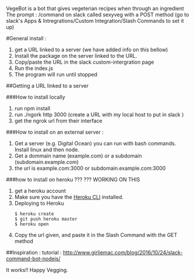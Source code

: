 VegeBot is a bot that gives vegeterian recipes when  through an ingredient 
The prompt : /command on slack called sexyveg with a POST method (go to slack's Apps & Intregrations/Custom Integration/Slash Commands to set it up)

#General install :
1. get a URL linked to a server (we have added info on this bellow)
2. Install the package on the server linked to the URL.
3. Copy/paste the URL in the slack custom-intergration page
4. Run the index.js
5. The program will run until stopped

##Getting a URL linked to a server

###How to install locally
1. run npm install
2. run ./ngork http 3000 (create a URL with my local host to put in slack )
4. get the ngrok url from their interface

###How to install on an external server :
1. Get a server (e.g. Digital Ocean) you can run with bash commands. Install linux and then node.
2. Get a dommain name (example.com) or a subdomain (subdomain.example.com)
3. the url is example.com:3000 or subdomain.example.com:3000


###how to install on heroku
??? ??? WORKING ON THIS
1. get a heroku account
2. Make sure you have the [Heroku CLI](https://devcenter.heroku.com/articles/heroku-cli) installed. 
5. Deploying to Heroku
	```
	$ heroku create
	$ git push heroku master
	$ heroku open
	```	
6. Copy the url given, and paste it in the Slash Command with the GET method 

##Inspiration : 
tutorial  : http://www.girliemac.com/blog/2016/10/24/slack-command-bot-nodejs/


It works!! Happy Vegging.
